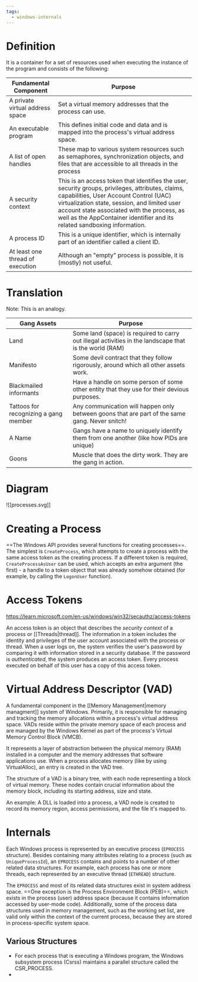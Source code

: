 ```yaml
---
tags:
  - windows-internals
---
```

# Definition
It is a container for a set of resources used when executing the instance of the program and consists of the following:

| **Fundamental Component**        | **Purpose**                                                                                                                                                                                                                                                                                                           |
| -------------------------------- | --------------------------------------------------------------------------------------------------------------------------------------------------------------------------------------------------------------------------------------------------------------------------------------------------------------------- |
| A private virtual address space  | Set a virtual memory addresses that the process can use.                                                                                                                                                                                                                                                              |
| An executable program            | This defines initial code and data and is mapped into the process's virtual address space.                                                                                                                                                                                                                            |
| A list of open handles           | These map to various system resources such as semaphores, synchronization objects, and files that are accessible to all threads in the process                                                                                                                                                                        |
| A security context               | This is an access token that identifies the user, security groups, privileges, attributes, claims, capabilities, User Account Control (UAC) virtualization state, session, and limited user account state associated with the process, as well as the AppContainer identifier and its related sandboxing information. |
| A process ID                     | This is a unique identifier, which is internally part of an identifier called a client ID.                                                                                                                                                                                                                            |
| At least one thread of execution | Although an "empty" process is possible, it is (mostly) not useful.                                                                                                                                                                                                                                                   |

# Translation
Note: This is an analogy.

| **Gang Assets**                       | Purpose                                                                                                |
| ------------------------------------- | ------------------------------------------------------------------------------------------------------ |
| Land                                  | Some land (space) is required to carry out illegal activities in the landscape that is the world (RAM) |
| Manifesto                             | Some devil contract that they follow rigorously, around which all other assets work.                   |
| Blackmailed informants                | Have a handle on some person of some other entity that they use for their devious purposes.            |
| Tattoos for recognizing a gang member | Any communication will happen only between goons that are part of the same gang. Never snitch!         |
| A Name                                | Gangs have a name to uniquely identify them from one another (like how PIDs are unique)                |
| Goons                                 | Muscle that does the dirty work. They are the gang in action.                                          |

# Diagram
![[processes.svg]]

# Creating a Process
==The Windows API provides several functions for creating processes==. The simplest is `CreateProcess`, which attempts to create a process with the same access token as the creating process. If a different token is required, `CreateProcessAsUser` can be used, which accepts an extra argument (the first) - a handle to a token object that was already somehow obtained (for example, by calling the `LogonUser` function).

# Access Tokens
https://learn.microsoft.com/en-us/windows/win32/secauthz/access-tokens

An access token is an object that describes the *security context* of a process or [[Threads|thread]]. The information in a token includes the identity and privileges of the user account associated with the process or thread. When a user logs on, the system verifies the user's password by comparing it with information stored in a security database. If the password is *authenticated*, the system produces an access token. Every process executed on behalf of this user has a copy of this access token.

# Virtual Address Descriptor (VAD)
A fundamental component in the [[Memory Management|memory managment]] system of Windows. Primarily, it is responsible for managing and tracking the memory allocations within a process's virtual address space. VADs reside within the private memory space of each process and are managed by the Windows Kernel as part of the process's Virtual Memory Control Block (VMCB).

It represents a layer of abstraction between the physical memory (RAM) installed in a computer and the memory addresses that software applications use. When a process allocates memory (like by using VirtualAlloc), an entry is created in the VAD tree.

The structure of a VAD is a binary tree, with each node representing a block of virtual memory. These nodes contain crucial information about the memory block, including its starting address, size and state.

An example: A DLL is loaded into a process, a VAD node is created to record its memory region, access permissions, and the file it's mapped to.

# Internals
Each Windows process is represented by an executive process (`EPROCESS` structure). Besides containing many attributes relating to a process (such as `UniqueProcessId`), an `EPROCESS` contains and points to a number of other related data structures. For example, each process has one or more threads, each represented by an executive thread (`ETHREAD`) structure.

The `EPROCESS` and most of its related data structures exist in system address space. ==One exception is the Process Environment Block (PEB)==, which exists in the process (user) address space (because it contains information accessed by user-mode code). Additionally, some of the process data structures used in memory management, such as the working set list, are valid only within the context of the current process, because they are stored in process-specific system space.

## Various Structures

- For each process that is executing a Windows program, the Windows subsystem process (Csrss) maintains a parallel structure called the CSR_PROCESS.
- 